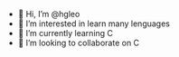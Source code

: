 - 👋 Hi, I’m @hgleo
- 👀 I’m interested in learn many lenguages
- 🌱 I’m currently learning C
- 💞️ I’m looking to collaborate on C


<!---
hgleo/hgleo is a ✨ special ✨ repository because its `README.md` (this file) appears on your GitHub profile.
You can click the Preview link to take a look at your changes.
--->
